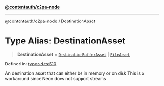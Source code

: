 [**@contentauth/c2pa-node**](../README.md)

***

[@contentauth/c2pa-node](../README.md) / DestinationAsset

# Type Alias: DestinationAsset

> **DestinationAsset** = [`DestinationBufferAsset`](../interfaces/DestinationBufferAsset.md) \| [`FileAsset`](../interfaces/FileAsset.md)

Defined in: [types.d.ts:519](https://github.com/contentauth/c2pa-node-v2/blob/280e70a4878b95c480efb475988df1206fe5da39/js-src/types.d.ts#L519)

An destination asset that can either be in memory or on disk
This is a workaround since Neon does not support streams
